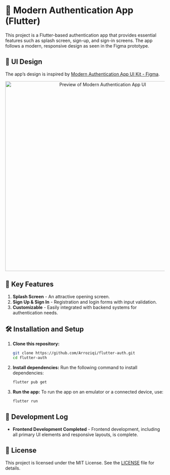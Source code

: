 # 📱 Modern Authentication App (Flutter)

This project is a Flutter-based authentication app that provides essential features such as splash screen, sign-up, and sign-in screens. The app follows a modern, responsive design as seen in the Figma prototype.

## 🎨 UI Design

The app’s design is inspired by [Modern Authentication App UI Kit - Figma](https://www.figma.com/community/file/1367201100240930047/modern-authentication-app-ui-kit-splash-sign-up-and-sign-in-screens).

<p align="center">
  <img src="assets/images/overview.png" alt="Preview of Modern Authentication App UI" width="600"/>
</p>

## 🚀 Key Features

1. **Splash Screen** - An attractive opening screen.
2. **Sign Up & Sign In** - Registration and login forms with input validation.
3. **Customizable** - Easily integrated with backend systems for authentication needs.

## 🛠️ Installation and Setup

1. **Clone this repository:**

   ```bash
   git clone https://github.com/Arroziqi/flutter-auth.git
   cd flutter-auth
   ```

2. **Install dependencies:**
   Run the following command to install dependencies:

   ```bash
   flutter pub get
   ```

3. **Run the app:**
   To run the app on an emulator or a connected device, use:
   ```bash
   flutter run
   ```

## 📜 Development Log

- **Frontend Development Completed** - Frontend development, including all primary UI elements and responsive layouts, is complete.

## 📄 License

This project is licensed under the MIT License. See the [LICENSE](LICENSE) file for details.
